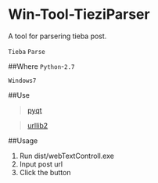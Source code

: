 # Win-Tool-TieziParser

A tool for parsering tieba post.

`Tieba`  `Parse`

##Where
`Python`-`2.7`

`Windows7`

##Use
>[pyqt](https://riverbankcomputing.com)

>[urllib2](https://docs.python.org/2/library/urllib2.html)

##Usage

1. Run dist/webTextControll.exe 
2. Input post url
3. Click the button

